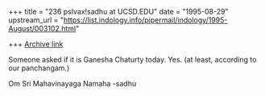 +++
title = "236 pslvax!sadhu at UCSD.EDU"
date = "1995-08-29"
upstream_url = "https://list.indology.info/pipermail/indology/1995-August/003102.html"

+++
[Archive link](https://list.indology.info/pipermail/indology/1995-August/003102.html)


Someone asked if it is Ganesha Chaturty today.  Yes.  (at least,
according to our panchangam.)

Om Sri Mahavinayaga Namaha
-sadhu





